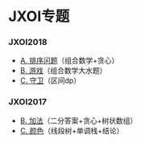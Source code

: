 # JXOI专题

### JXOI2018

- [A. 排序问题](http://www.ebola.pro/article/solutions/jxoi2018_sort)（组合数学+贪心）
- [B. 游戏](http://www.ebola.pro/article/solutions/jxoi2018_game)（组合数学大水题）
- [C. 守卫](http://www.ebola.pro/article/solutions/jxoi2018_guard)（区间dp）

### JXOI2017

- [B. 加法](http://www.ebola.pro/article/solutions/jxoi2017_add)（二分答案+贪心+树状数组）
- [C. 颜色](http://www.ebola.pro/article/solutions/jxoi2017_color)（线段树+单调栈+结论）